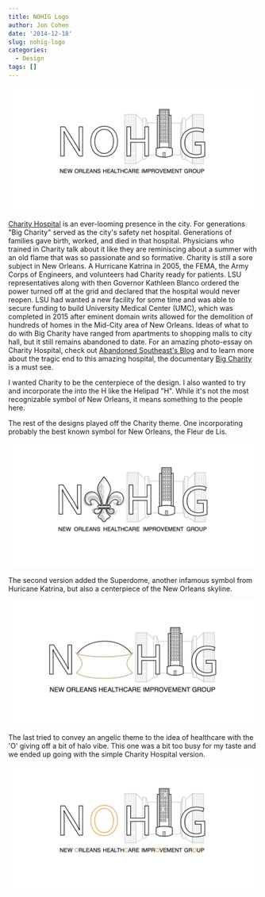 ```yaml
---
title: NOHIG Logo
author: Jon Cohen
date: '2014-12-18'
slug: nohig-logo
categories:
  - Design
tags: []
---
```


![NOHIG Logo](images/NOHIG_Opt3.png)

[Charity Hospital](https://en.wikipedia.org/wiki/Charity_Hospital_(New_Orleans)) is an ever-looming presence in the city. For generations "Big Charity" served as the city's safety net hospital. Generations of families gave birth, worked, and died in that hospital. Physicians who trained in Charity talk about it like they are reminiscing about a summer with an old flame that was so passionate and so formative. Charity is still a sore subject in New Orleans. A Hurricane Katrina in 2005, the FEMA, the Army Corps of Engineers, and volunteers had Charity ready for patients. LSU representatives along with then Governor Kathleen Blanco ordered the power turned off at the grid and declared that the hospital would never reopen. LSU had wanted a new facility for some time and was able to secure funding to build University Medical Center (UMC), which was completed in 2015 after eminent domain writs allowed for the demolition of hundreds of homes in the Mid-City area of New Orleans. Ideas of what to do with Big Charity have ranged from apartments to shopping malls to city hall, but it still remains abandoned to date. For an amazing photo-essay on Charity Hospital, check out [Abandoned Southeast's Blog](https://abandonedsoutheast.com/2016/05/24/charity-hospital/) and to learn more about the tragic end to this amazing hospital, the documentary [Big Charity](www.bigcharityfilm.com) is a must see.


I wanted Charity to be the centerpiece of the design. I also wanted to try and incorporate the into the H like the Helipad "H". While it's not the most recognizable symbol of New Orleans, it means something to the people here.

The rest of the designs played off the Charity theme. One incorporating probably the best known symbol for New Orleans, the Fleur de Lis.

![New Orleans Healthcare Improvement Group Fleur de Lis](images/NOHIG_Opt1.png)

The second version added the Superdome, another infamous symbol from Huricane Katrina, but also a centerpiece of the New Orleans skyline.

![New Orleans Healthcare Improvement Group Logo 2 with Superdome](images/NOHIG_Opt2.png)

The last tried to convey an angelic theme to the idea of healthcare with the 'O' giving off a bit of halo vibe. This one was a bit too busy for my taste and we ended up going with the simple Charity Hospital version.

![New Orleans Healthcare Improvement Group Logo 3 with color](images/NOHIG_Opt3color.png)